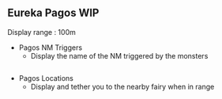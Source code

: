 ## Eureka Pagos WIP
Display range : 100m
* Pagos NM Triggers
   * Display the name of the NM triggered by the monsters
```

```
* Pagos Locations
   * Display and tether you to the nearby fairy when in range
```

```
